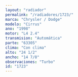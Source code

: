 ```yaml
---
layout: "radiador"
permalink: "/radiadores/1723/"
marca: "Chrysler / Dodge"
modelo: "Cirrus"
ano: "1998"
motor: "L4 2.4"
transmision: "Automática"
parte: "63305"
clima: "Con clima"
alto: "24 1/2"
ancho: "14 7/8"
observaciones: "Turbo"
id: "1723"
---
```


